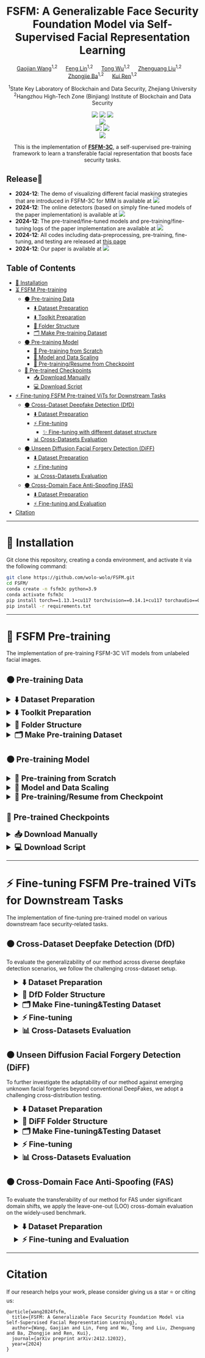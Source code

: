 <div align="center">

# FSFM: A Generalizable Face Security Foundation Model via Self-Supervised Facial Representation Learning


[Gaojian Wang](https://scholar.google.com/citations?user=tpP4cFQAAAAJ&hl=zh-CN&oi=ao)<sup>1,2</sup> &emsp; [Feng Lin](https://flin.group/)<sup>1,2</sup> &emsp; [Tong Wu](https://github.com/Coco-T-T?tab=repositories)<sup>1,2</sup> &emsp;
[Zhenguang Liu](https://scholar.google.com/citations?user=OP2ySB8AAAAJ&hl=zh-CN&oi=ao)<sup>1,2</sup> &emsp; [Zhongjie Ba](https://scholar.google.com/citations?user=dO2kc6kAAAAJ&hl=zh-CN&oi=ao)<sup>1,2</sup> &emsp; [Kui Ren](https://scholar.google.com/citations?user=uuQA_rcAAAAJ&hl=zh-CN&oi=sra)<sup>1,2</sup>  


<sup>1</sup>State Key Laboratory of Blockchain and Data Security, Zhejiang University <br>
<sup>2</sup>Hangzhou High-Tech Zone (Binjiang) Institute of Blockchain and Data Security
</div>

<div align="center">
<a href='https://fsfm-3c.github.io/'><img src='https://img.shields.io/badge/Project-Page-blue'></a>
<a href='https://arxiv.org/abs/2412.12032'><img src='https://img.shields.io/badge/Paper-arXiv-red'></a>
<a href="./LICENSE"> <img src="https://img.shields.io/badge/license-CC%20BY--NC%204.0-97ca00?style=flat-square"> </a> 
</div>
<div align="center">
<a href='https://huggingface.co/Wolowolo/fsfm-3c'><img src='https://img.shields.io/badge/%F0%9F%A4%97%20Hugging%20Face-FSFM_3C Model-brown'></a>
</div>
<div align="center">
<a href='https://huggingface.co/spaces/Wolowolo/FSFM-3C_facial_masking_for_MIM'><img src='https://img.shields.io/badge/%F0%9F%A4%97%20Hugging%20Face-Facial_Masking-orange'></a>
<a href='https://huggingface.co/spaces/Wolowolo/FSFM-deepfake_diffusion_spoof_face_detection'><img src='https://img.shields.io/badge/%F0%9F%A4%97%20Hugging%20Face-Deepfake/AIGC/Spoof Face Detection-orange'></a>
</div>

<div align="center">
<img src='./assets/teaser.gif'>

This is the implementation of **[FSFM-3C](https://fsfm-3c.github.io/)**, a self-supervised pre-training framework to learn a transferable facial representation that boosts face security tasks.
</div>

## Release🎉 
*  **2024-12**: The demo of visualizing different facial masking strategies that are introduced in FSFM-3C for MIM is available at <a href='https://huggingface.co/spaces/Wolowolo/FSFM-3C_facial_masking_for_MIM'><img src='https://img.shields.io/badge/%F0%9F%A4%97%20Hugging%20Face-Facial_Masking-orange'></a>
*  **2024-12**: The online detectors (based on simply fine-tuned models of the paper implementation) is available at <a href='https://huggingface.co/spaces/Wolowolo/FSFM-deepfake_diffusion_spoof_face_detection'><img src='https://img.shields.io/badge/%F0%9F%A4%97%20Hugging%20Face-Deepfake/AIGC/Spoof Face Detection-orange'></a>
*  **2024-12**: The pre-trained/fine-tuned models and pre-training/fine-tuning logs of the paper implementation are available at <a href='https://huggingface.co/Wolowolo/fsfm-3c'><img src='https://img.shields.io/badge/%F0%9F%A4%97%20Hugging%20Face-FSFM_3C Model-brown'></a>
*  **2024-12**: All codes including data-preprocessing, pre-training, fine-tuning, and testing are released at [this page](https://github.com/wolo-wolo/FSFM)
*  **2024-12**: Our paper is available at <a href='https://arxiv.org/abs/2412.12032'><img src='https://img.shields.io/badge/Paper-arXiv-red'></a>

## Table of Contents
  - [🔧 Installation](#installation)
  - [⏳ FSFM Pre-training](#fsfm-pretraining)
    - [⚫ Pre-training Data](#pre-training-data)
      - [⬇️ Dataset Preparation](#pt-dataset-preparation)
      - [⬇️ Toolkit Preparation](#toolkit-preparation)
      - [📁 Folder Structure](#folder-structure)
      - [🗂️ Make Pre-training Dataset](#make-pre-training-dataset)
    - [⚫ Pre-training Model](#pre-training-model)
      - [🔄 Pre-training from Scratch](#pre-training-from-scratch)
      - [🚀 Model and Data Scaling](#model-and-data-scaling)
      - [💾 Pre-training/Resume from Checkpoint](#resume-for-pretraining)
    - [🤗 Pre-trained Checkpoints](#pre-trained-model)
      - [📥 Download Manually](#download-manually)
      - [💻 Download Script](#download-script)
  - [⚡ Fine-tuning FSFM Pre-trained ViTs for Downstream Tasks](#fsfm-finetuning)
    - [⚫ Cross-Dataset Deepfake Detection (DfD)](#dfd)
      - [⬇️ Dataset Preparation](#dfd-dataset-preparation)
      - [⚡ Fine-tuning](#dfd-finetuning)
        - [✨ Fine-tuning with different dataset structure](#finetuning-different-dataset) 
      - [📊 Cross-Datasets Evaluation](#dfd-testing)
    - [⚫ Unseen Diffusion Facial Forgery Detection (DiFF)](#diff)
      - [⬇️ Dataset Preparation](#diff-dataset-preparation)
      - [⚡ Fine-tuning](#diff-finetuning)
      - [📊 Cross-Datasets Evaluation](#diff-testing)
    - [⚫ Cross-Domain Face Anti-Spoofing (FAS)](#fas)
      - [⬇️ Dataset Preparation](#fas-dataset-preparation)
      - [⚡ Fine-tuning and Evaluation](#fas-finetuning)
  - [Citation](#citing-fsfm-3c)

---


# 🔧 Installation 
<a id="installation"></a>
Git clone this repository, creating a conda environment, and activate it via the following command: 
```bash
git clone https://github.com/wolo-wolo/FSFM.git
cd FSFM/
conda create -n fsfm3c python=3.9
conda activate fsfm3c
pip install torch==1.13.1+cu117 torchvision==0.14.1+cu117 torchaudio==0.13.1 --extra-index-url https://download.pytorch.org/whl/cu117 # run this first. (our exp implementation)
pip install -r requirements.txt

```

---

#  🚀 FSFM Pre-training
<a id="fsfm-pretraining"></a>
The implementation of pre-training FSFM-3C ViT models from unlabeled facial images.

<a id="download-script"></a>

## ⚫ Pre-training Data 
<a id="pre-training-data"></a>

<details>
<a id="pt-dataset-preparation"></a>
<summary style="font-size: 20px; font-weight: bold;">⬇️ Dataset Preparation</summary>

>💡 FSFM can be readily pre-trained on various facial (images or videos) datasets and their combinations without annotations, 
learning a general facial representation that transcends specific domains or tasks. Thus, it can benefit from the 
larger scale and greater diversity of unlabeled faces widely available in the open world.

For paper implementation, we have pre-trained our model on the following datasets. Download these datasets optionally and refer to [Folder Structure](#folder-structure).
- [VGGFace2](https://github.com/ox-vgg/vgg_face2) _for main experiments (raw data: images)_  
- [FaceForensics++](https://github.com/ondyari/FaceForensics) _for our ablation studies (raw data: videos)_  
- [YoutubeFace](https://www.cs.tau.ac.il/~wolf/ytfaces/) _for data scaling testing (raw data: frames)_
</details>

<details>
<a id="toolkit-preparation"></a>
<summary style="font-size: 20px; font-weight: bold;">⬇️ Toolkit Preparation</summary>

We use **DLIB** for face detection and the **FACER** toolkit for face parsing. Download the **FACER** toolkits in advance.
- [FACER](https://github.com/FacePerceiver/facer)
```bash
cd /datasets/pretrain/preprocess/tools
git clone https://github.com/FacePerceiver/facer
```
</details>

<details>
<a id="folder-structure"></a>
<summary style="font-size: 20px; font-weight: bold;">📁 Folder Structure</summary>

> You can organize the Folder structure in `/datasets/pretrain/preprocess/config/default.py`

The following is the **default Folder Structure**. The paths in each directory are described in the comments. 
```bash
datasets/
├── data/
│   ├── VGG-Face2/    # VGGFace2
│   │   ├── train/    # download data
│   │   ├── test/    # download data
│   │   └── facial_images/    # facial images (train + test) (automatic creating by pretrain/preprocess/dataset_preprocess.py)
│   │
│   ├── FaceForensics/    # FF++
│   │   ├── dataset/    # download splits
│   │   │   └── splits/
│   │   │       ├── train.json
│   │   │       ├── val.json
│   │   │       └── test.json
│   │   ├── original_sequences/    # download data 
│   │   │   └── youtube/    # real faces (we use c23 version) for pre-training
│   │   │       └── c23/
│   │   ├── manipulated_sequences/    # download data, fake faces for deepfake detection, not used in pre-training
│   │   └── facial_images_split/    # facial images (automatic creating by pretrain/preprocess/dataset_preprocess.py)
│   │
│   └── YoutubeFace/    # YoutubeFace
│       ├── frame_images_DB/    # download data 
│       └── facial_images/    # facial images (automatic creating by pretrain/preprocess/dataset_preprocess.py)
│
├── pretrain/preprocess/
│   ├── config/
│   │   ├── __init__.py
│   │   └── default.py    # define folder structure
│   ├── tools/
│   │   ├── facer/    # download FACER toolkit to here
│   │   └── util.py    # Frame and Face Extraction functions
│   ├── dataset_preprocess.py    # for face extraction from images or videos
│   └── face_parse.py    # for face parsing to make pre-training data
│
└── pretrain_datasets/    # final pre-training data (automatic creating by face_parse.py)
    ├── FaceForensics_youtube/    # FF++_o data for pre-training
    ├── YoutubeFace/    # YoutubeFace (YTF) data for pre-training
    └── VGGFace2/    # VGGFace2 (VF2) data for pre-training
```
</details>

<details>
<a id="make-pre-training-dataset"></a>
<summary style="font-size: 20px; font-weight: bold;">🗂️ Make Pre-training Dataset</summary>
  
<details style="margin-left: 20px;">
<summary style="font-size: 18px; font-weight: bold;">1) 🦱 Face Extraction</summary>
    
We use **DLIB** for face detection with a 30% addition cropping size.  Run `/datasets/pretrain/preprocess_dlib/dataset_preprocess.py` to extract faces from images or videos:
```bash
cd /datasets/pretrain/
python dataset_preprocess.py --dataset [VF2, FF++_o, YTF]
```
The facial images from each dataset:
- **VF2** : ~300W facial images, **VGGFace2**, including the full train and test subsets
- **YTF** : ~60W facial images, **YouTubeFace**, including 3,425 videos from YouTube, already broken to frames
- **FF++_o** : ~10W facial images for 128_frames per video, ~43W for all_frames per video, from the **original YouTube subset** of **FaceForensics++ (FF++) c23 (HQ)** version, 
includes 720 training and 140 validation videos
_(~10W serves for our some ablations due to limited computational resources)_ 
  > You can specific the `FF_compression` and `FF_num_frames ` in `/datasets/pretrain/preprocess/config/default.py`,
  > as an example for preprocessing facial video dataset.

</details>
  
<details style="margin-left: 20px;">
<summary style="font-size: 18px; font-weight: bold;">2) 🧑‍ Face Parsing</summary>

We use the **FACER** toolkit for face parsing.
Cropped faces are resized to 224×224, and parsing maps are saved as .npy files, enabling efficient facial masking during pre-training. 
Run `/datasets/pretrain/preprocess_dlib/face_parse.py` for processing:
```bash
python face_parse.py --dataset [FF++_o, YTF, VF2] 
# or CUDA_VISIBLE_DEVICES=0 python face_parse.py --dataset [FF++_o, YTF, VF2]
```
The resulting `/datasets/pretrain_datasets/` folder structure should finally be:
```
pretrain_datasets/                           
└── specific_dataset
   ├── images (3*224*224 .png)
   ├── parsing_maps (1*224*224 .npy)
   └── vis_parsing_maps (optional for visualization)
```
</details>
</details>

## ⚫ Pre-training Model
<a id="pre-training-model"></a>

<details>
<a id="pre-training-from-scratch"></a>
<summary style="font-size: 20px; font-weight: bold;">🔄 Pre-training from Scratch</summary>

`cd ./fsfm-3c/pretrain/` and run the script `main_pretrain.py` to pre-train the model.

```bash
CUDA_VISIBLE_DEVICES=0,1,2,3 OMP_NUM_THREADS=1 python -m torch.distributed.launch --node_rank=0 --nproc_per_node=4 main_pretrain.py \
    --batch_size 256 \
    --accum_iter 4 \
    --epochs 400 \
    --model fsfm_vit_base_patch16 \
    --input_size 224 \
    --mask_ratio 0.75 \
    --norm_pix_loss \
    --weight_sfr 0.007 \
    --weight_cl 0.1 \
    --cl_loss SimSiam \
    --weight_decay 0.05 \
    --blr 1.5e-4 \
    --warmup_epochs 40 \
    --pretrain_data_path ../../datasets/pretrain_datasets/'{VGG-Face2, YoutubeFace, FaceForensics_youtube/128_frames/c23}'  \
    --output_dir 'path to save pretrained model ckpt and logs}' # default to: /fsfm-3c/pretrain/checkpoint/$USR/experiments_pretrain/$PID$
```

- We use `--accum_iter` to maintain the effective batch size, which is 256 `batch_size` (per gpu) * 1 `nodes` * 4 (gpus per node) * 4 `accum_iter` = 4096.
- `blr` is the base learning rate. The actual `lr` is computed by the [linear scaling rule](https://arxiv.org/abs/1706.02677): `lr` = `blr` * effective batch size / 256.
- Here we use `--norm_pix_loss` as the target for better representation learning. To train a baseline model (e.g., for visualization), use pixel-based construction and turn off `--norm_pix_loss`.
- In `--output_dir`, we save the weights of online network and target network separately to `checkpoint-$epoch$.pth` (**for downstream tasks**) and `checkpoint-te-$epoch$.pth` (for resume pre-training),
and also save the weights with min pre-training loss to `checkpoint-min_pretrain_loss.pth` and `checkpoint-te-min_pretrain_loss.pth`, respectively.
</details>


<details>
<a id="model-and-data-scaling"></a>
<summary style="font-size: 20px; font-weight: bold;">🚀 Model and Data Scaling</summary>

- **Model Scaling.** To pre-train ViT-Small, ViT-Base, ViT-Large, or ViT-Huge, set `--model` to one of:
    ```
    --model [fsfm_vit_small_patch16, fsfm_vit_base_patch16, fsfm_vit_large_patch16, fsfm_vit_huge_patch14 (with --patch_size 14)]
    ```

- **Data Scaling.** 
  - FSFM can be readily pre-trained on various facial image/video datasets (requires real faces only), you can follow [⚫Pre-training Data](#pre-training-data) for preparation. 
  - To pre-train the model on arbitrary combinations of various datasets, just add `--pretrain_data_path` like:
    ```bash
    CUDA_VISIBLE_DEVICES=0,1,2,3 OMP_NUM_THREADS=1 python -m torch.distributed.launch --node_rank=0 --nproc_per_node=4 main_pretrain.py \
        -- (Omit other params...)
        --pretrain_data_path ../../datasets/pretrain_datasets/VGG-Face2 \
        --pretrain_data_path ../../datasets/pretrain_datasets/YoutubeFace \
        --pretrain_data_path ../../datasets/pretrain_datasets/FaceForensics_youtube/128_frames/c23
    ```
</details>

<details>
<a id="resume-for-pretraining"></a>
<summary style="font-size: 20px; font-weight: bold;">💾  Pre-training/Resume from Checkpoint</summary>

- To continue pre-training from pre-trained/model checkpoints:

    ```bash
    CUDA_VISIBLE_DEVICES=0,1,2,3 OMP_NUM_THREADS=1 python -m torch.distributed.launch --node_rank=0 --nproc_per_node=4 main_pretrain.py \
        -- (Omit other params...)
        --resume 'path_to_model_ckpt/checkpoint-$epoch$.pth' \
        --resume_target_network 'path_to_model_ckpt/checkpoint-te-$epoch$.pth' \
    ```
</details>

<a id="pretrained-checkpoints"></a>

## 🤗 Pre-trained Checkpoints
<a id="pre-trained-model"></a>

<details>
<a id="download-manually"></a>
<summary style="font-size: 20px; font-weight: bold;">📥 Download Manually</summary>

We provide the model weights on the <a href='https://huggingface.co/Wolowolo/fsfm-3c'><img src='https://img.shields.io/badge/%F0%9F%A4%97%20Hugging%20Face-FSFM_3C Model-brown'></a>
 and will continuously update them, which can be downloaded from the following links (default placed in `./fsfm-3c/pretrain/checkpoint/pretrained_models/`):

|  Backbone  | Pre-trained data | Epochs |                                                   Online Network 🤗                                                    |                                                      Target Network 🤗                                                       |                                                                                                     Logs 🤗                                                                                                     |                                                            Normalize 🤗                                                            |
|:----------:|:----------------:|:------:|:----------------------------------------------------------------------------------------------------------------------:|:----------------------------------------------------------------------------------------------------------------------------:|:---------------------------------------------------------------------------------------------------------------------------------------------------------------------------------------------------------------:|:----------------------------------------------------------------------------------------------------------------------------------:|
|  ViT-B/16  |   VGG-Face2(~)   |  400   | [checkpoint-400.pth](https://huggingface.co/Wolowolo/fsfm-3c/blob/main/pretrained_models/VF2_ViT-B/checkpoint-400.pth) | [checkpoint-te-400.pth](https://huggingface.co/Wolowolo/fsfm-3c/blob/main/pretrained_models/VF2_ViT-B/checkpoint-te-400.pth) | [log.txt](https://huggingface.co/Wolowolo/fsfm-3c/blob/main/pretrained_models/VF2_ViT-B/log.txt)&[log_detail.txt](https://huggingface.co/Wolowolo/fsfm-3c/blob/main/pretrained_models/VF2_ViT-B/log_detail.txt) | [pretrain_ds_mean_std.txt](https://huggingface.co/Wolowolo/fsfm-3c/blob/main/pretrained_models/VF2_ViT-B/pretrain_ds_mean_std.txt) |
|coming soon | 


> - For Downstream Tasks:
load the ViT weights from the Online Network and apply normalization from Normalize (instead of ImageNet's mean&std).
> - Resuming Weights for Continued Pre-training:
additionally, download the Target Network and refer to [Pre-training/Resume from Checkpoint](#resume-for-pretraining)
> - 💡 Further Improvements:
you can pre-train for more epochs, adopt larger ViTs, and use more faces. Due to computational limitations, we will continue to update models.
</details>

<details>
<a id="download-script"></a>
<summary style="font-size: 20px; font-weight: bold;">💻 Download Script</summary>

The models can be downloaded from huggingface_hub `python /fsfm-3c/pretrain/download_pretrained_weitghts.py`:
```python
from huggingface_hub import hf_hub_download

hf_hub_download(repo_id="Wolowolo/fsfm-3c", filename="pretrained_models/VF2_ViT-B/checkpoint-400.pth", local_dir="./pretrain/checkpoint/VF2_ViT-B", local_dir_use_symlinks=False)
hf_hub_download(repo_id="Wolowolo/fsfm-3c", filename="pretrained_models/VF2_ViT-B/checkpoint-te-400.pth", local_dir="./pretrain/checkpoint/VF2_ViT-B", local_dir_use_symlinks=False)
hf_hub_download(repo_id="Wolowolo/fsfm-3c", filename="pretrained_models/VF2_ViT-B/pretrain_ds_mean_std.txt", local_dir="./pretrain/checkpoint/VF2_ViT-B", local_dir_use_symlinks=False)
```

</details>

---

#  ⚡ Fine-tuning FSFM Pre-trained ViTs for Downstream Tasks
<a id="fsfm-finetuning"></a>
The implementation of fine-tuning pre-trained model on various downstream face security-related tasks.


## ⚫ Cross-Dataset Deepfake Detection (DfD)
<a id="dfd"></a>

To evaluate the generalizability of our method across diverse deepfake detection scenarios, we follow the challenging 
cross-dataset setup. 

<details style="margin-left: 20px;">
<a id="dfd-dataset-preparation"></a>
<summary style="font-size: 20px; font-weight: bold;">⬇️ Dataset Preparation</summary>

For paper implementation, we fine-tune one detector on the FaceForensics++ (FF++, c23/HQ version) 
dataset and test it on unseen datasets: CelebDF-v2 (CDFv2), Deepfake Detection Challenge (DFDC), 
Deepfake Detection Challenge preview (DFDCp), and Wild Deepfake(WDF). 
Download these datasets and refer to [DfD Folder Structure](#dfd-folder-structure).
- [FaceForensics++](https://github.com/ondyari/FaceForensics)
- [Celeb-DF (v1 & v2)](https://github.com/yuezunli/celeb-deepfakeforensics)
- [DeepFake Detection Challenge (Full & Preview)](https://ai.meta.com/datasets/dfdc/)
- [Deepfake in the Wild / Wild Deepfake](https://github.com/OpenTAI/wild-deepfake)
</details>

<details style="margin-left: 20px;">
<a id="dfd-folder-structure"></a>
<summary style="font-size: 20px; font-weight: bold;">📁 DfD Folder Structure</summary>

> You can organize the Folder structure in `/datasets/finetune/preprocess/config/default.py`

The following is the **default Folder Structure** for deepfake detection. The paths in each directory are described in the comments. 
```bash
datasets/
├── data/
│   ├── Celeb-DF-v2/   # Celeb-DF (v2)
│   │   ├── Celeb-real/    # download data
│   │   ├── YouTube-real/    # download data
│   │   ├── Celeb-synthesis/    # download data 
│   │   └── List_of_testing_videos.txt    # download data
│   │
│   ├── DFDC/   # DeepFake Detection Challenge (Full)
│   │   └── test/   # download data
│   │       ├── ori_videos/   
│   │       ├── labels.csv
│   │       └── metadata.json
│   │
│   ├── DFDCP/   # DeepFake Detection Challenge (Preview)
│   │   ├── original_videos/    # download data
│   │   ├── method_A/    # download data
│   │   ├── method_B/    # download data
│   │   └── dataset.json   # download data
│   │
│   ├── deepfake_in_the_wild/   # DeepFake Detection Challenge (Preview)
│   │   ├── real_test/    # download data
│   │   └── fake_test/    # download data
│   │
│   └── FaceForensics/    # FF++
│       ├── dataset/    # download splits
│       │   └── splits/
│       │       ├── train.json
│       │       ├── val.json
│       │       └── test.json
│       ├── original_sequences/    # download data 
│       │   ├── youtube/    # videos of real faces in FF++
│       │   │   └── c23/
│       │   └── actors/
│       │       └── raw/    # videos of real faces in DFD (DeepFakeDetection) datasets
│       ├── manipulated_sequences/    # download data, videos of fake faces in FF++
│       │   ├── DeepFakes/
│       │   │   └── c23/
│       │   ├── Face2Face/
│       │   │   └── c23/
│       │   ├── FaceSwap/
│       │   │   └── c23/
│       │   ├── NeuralTextures/
│       │   │   └── c23/
│       │   └── DeepFakeDetection/    # videos of fake faces in DFD (DeepFakeDetection) datasets
│       │   │   └── raw/
│       └── facial_images_split/    # facial images (automatic creating by finetune/preprocess/dataset_preprocess.py)
│    
├── finetune/preprocess/
│   ├── config/
│   │   ├── __init__.py
│   │   └── default.py    # define folder structure
│   ├── tools/
│   │   └── util.py     # Frame and Face Extraction functions
│   └── dataset_preprocess.py    # to construct fine-tuning data (including train/val/test/) for DfD and DiFF tasks
│ 
└── finetune_datasets/    # final fine-tuning data (automatic creating by dataset_preprocess.py)
    └── deepfakes_detection/  #  data for DfD fine-tuning (automatic creating by finetune/preprocess/dataset_preprocess.py)
        ├── Celeb-DF-v2/           
        ├── deepfake_in_the_wild/
        ├── DFDC/
        ├── DFDCP/
        └── FaceForensics/ 
```
</details>

<details style="margin-left: 20px;">
<summary style="font-size: 20px; font-weight: bold;">🗂️ Make Fine-tuning&Testing Dataset</summary>

We use DLIB for face detection with a 30% addition cropping size. Run `/datasets/finetune/preprocess/dataset_preprocess.py` to make train/val/test datasets 
for our downstream deepfakes detection task.

```bash
cd /datasets/finetune/preprocess

python dataset_preprocess.py --dataset FF++_all    # extracting faces from videos and making FF++ train/val/ sets 
# This would yield DS_FF++_all_cls/ dataset for our DfD model fine-tuning, placed in following folder:
# finetune_datasets/
# └── deepfakes_detection/                           
#     └── FaceForensics
#         └── $num$_frames/    # default $num$ is 32
#             └── DS_FF++_all_cls/
#                 └── $compression$/    # default $compression$ is c23 (there are three version in FF++/DFD: raw/c40/c23)
#                     ├── train/
#                     ├── val/
#                     └── test/ 

python dataset_preprocess.py --dataset [CelebDFv2, DFDC, DFDC_P, WildDeepfake, CelebDF, DFD]   # extracting faces and making test sets
# This would yield testing set for our cross-dataset DfD evaluation. placed in following folder:
# finetune_datasets/
# └── deepfakes_detection/                           
#     ├── [Celeb-DF-v2/DFDC/DFDCP]    # only facial images of test set 
#     │   └── $num$_frames/    # default $num$ is 32
#     │       └── test/
#     │    
#     └── deepfake_in_the_wild    # already provides facial images, use its test set directly
#         └── test/

# construct the FF++_DeepFakes(c23) subset for our another <unseen DiFF (Diffusion face forgery detection) task> or optional <cross-manipulation exps in FF++>.
python dataset_preprocess.py --dataset FF++_each    # extracting faces from videos and making FF++ train/val/ sets for four manipulations
# This would yield DS_FF++_each_cls/ dataset (we only use its DeepFakes subset for our DiFF task), placed in the following folder:
# finetune_datasets/
# └── deepfakes_detection/                           
#     └── FaceForensics
#         └── $num$_frames/    # default $num$ is 32
#             └── DS_FF++_each_cls/
#                 └── $compression$/    # default $compression$ is c23 (there are three version in FF++/DFD: raw/c40/c23)
#                     ├── DeepFakes/  ── train/val/test/ 
#                     ├── Face2Face/ ── train/val/test/ 
#                     ├── FaceSwap/ ── train/val/test/ 
#                     └── NeuralTextures/ ── train/val/test/ 
```

> - Pre-processing settings (num of extracting frames, compression version, etc) are specified in `/datasets/finetune/preprocess/config/default.py`. 
> - You can include other datasets by following `/datasets/finetune/preprocess/dataset_preprocess.py` and `datasets/finetune/preprocess/config/default.py`
</details>

<details style="margin-left: 20px;">
<a id="dfd-finetuning"></a>
<summary style="font-size: 20px; font-weight: bold;">⚡ Fine-tuning</summary>

`cd ./fsfm-3c/finuetune/cross_dataset_DfD/` and run the script `main_finetune_DfD.py` to fine-tune the model:
```bash
CUDA_VISIBLE_DEVICES=0,1 OMP_NUM_THREADS=1 python -m torch.distributed.launch --node_rank=0 --nproc_per_node=2 main_finetune_DfD.py \
    --accum_iter 1 \
    --apply_simple_augment \
    --batch_size 32 \
    --nb_classes 2 \
    --model vit_base_patch16 \
    --epochs 10 \
    --blr 2.5e-4 \
    --layer_decay 0.65 \
    --weight_decay 0.05 \
    --drop_path 0.1 \
    --reprob 0.25 \
    --mixup 0.8 \
    --cutmix 1.0 \
    --dist_eval \
    --finetune 'path to pre-trained model ckpt $model pre-trained on VF2$' \
    --finetune_data_path 'data path for fine-tuning $path to FF++_c23$' \
    --output_dir 'path to save finetuned model ckpt and logs'  # default to ./checkpoint/$USR/experiments_finetune/$PID$
```
> 
> 📜Paper Implementation: the [$🖲️script$](https://huggingface.co/Wolowolo/fsfm-3c/blob/main/finetuned_models/FF%2B%2B_c23_32frames/README.md) for fine-tuning, 
> fine-tuned checkpoint, and logs are available at [🤗here](https://huggingface.co/Wolowolo/fsfm-3c/tree/main/finetuned_models/FF%2B%2B_c23_32frames) \
> 🧩 Most settings adhere to the [MAE](https://github.com/facebookresearch/mae/blob/main/FINETUNE.md) finetuning recipe. 
> Except for adapting from ImageNet to the DfD task, we did not make much effort to adjust the hyper-parameters.
- `--finetune`: ckpt of (FSFM) pre-trained ViT models. Get our pre-trained checkpoints from [Pre-trained Checkpoints](#pretrained-checkpoints) or download [🤗here](https://huggingface.co/Wolowolo/fsfm-3c/tree/main/pretrained_models/VF2_ViT-B)
- Here the effective batch size is 32 `batch_size` (per gpu) * 1 `nodes` * 2 (gpus per node)  = 64.
- `blr` is the base learning rate. The actual `lr` is computed by the [linear scaling rule](https://arxiv.org/abs/1706.02677): `lr` = `blr` * effective batch size / 256.
- The DfD fine-tuning hyper-parameters slightly differ from the default MAE baseline for ImageNet classification.
- Fine-tuning/Training time is ~1h for 10 epochs in 2 A6000 GPUs. (~6250MiB Memory-Usage per GPU)

<details style="margin-left: 20px;">
<a id="finetuning-different-dataset"></a>
<summary style="font-size: 20px; font-weight: bold;">✨ Fine-tuning with different dataset structure</summary>

- `--finetune_data_path` folder structure should be:
     ```
    --finetune_data_path/ \
      ├── train/ \
      │   ├── class-1/ (e.g., real) \
      │   └── class-2/ (e.g., fake) \
      └── val/ \
          ├── class-1/ (e.g., real) \
          └── class-2/ (e.g., fake) \
     ```
  To fine-tune/train the model on arbitrary combinations of various datasets, just add `--finetune_data_path` like:
  ```bash
      CUDA_VISIBLE_DEVICES=0,1 OMP_NUM_THREADS=1 python -m torch.distributed.launch --node_rank=0 --nproc_per_node=2 main_finetune_DfD.py \
      -- (Omit other params...)
      --finetune_data_path ../../datasets/finetune_datasets/finetune_data_path_1 \
      --finetune_data_path ../../datasets/finetune_datasets/finetune_data_path_2 \
      --finetune_data_path ../../datasets/finetune_datasets/finetune_data_path_3
  ```
  
- To create dataloader from the **label-split file** like (`train.txt, val.txt`), **replace** `--finetune_data_path` with the following args:
     ```bash
      CUDA_VISIBLE_DEVICES=0,1 OMP_NUM_THREADS=1 python -m torch.distributed.launch --node_rank=0 --nproc_per_node=2 main_finetune_DfD.py \
          --(Omit other params...)
          --finetune_data_path [] \    # do not provide this arg !!！
          --train_split {train.txt} \    # path to the train label file
          --val_split {val.txt} \    # path to the val label file
          --dataset_abs_path abs_path or do not provide this arg \    # see below
          --delimiter_in_spilt ' ' \    # see below
     ```
    - where `--train_split/--val_split` provides `image_path label` pairs.
    - `--dataset_abs_path` : If the `--train_split/--val_split` provides the relative path to the image, this is the prefix path to form the full path; 
    If the splits already provide the absolute path, do not provide this arg.
    - `--delimiter_in_spilt` : The delimiter used to split the image_path and label in the `--train_split/--val_split`, 
     set `' '` for `image_path label`; set  `','` for `image_path,label`; set  `', '` for `image_path, label`. 
    
</details>

</details>

<details style="margin-left: 20px;">
<a id="dfd-testing"></a>
<summary style="font-size: 20px; font-weight: bold;">📊 Cross-Datasets Evaluation</summary>

`cd ./fsfm-3c/finuetune/cross_dataset_DfD/` and run the script `main_test_DfD.py` to calculate testing results:
```bash
CUDA_VISIBLE_DEVICES=0 OMP_NUM_THREADS=1 python -m torch.distributed.launch --nproc_per_node=1 main_test_DfD.py \
    --eval \
    --apply_simple_augment \
    --model vit_base_patch16 \
    --nb_classes 2 \
    --batch_size 320 \
    --resume 'path to fine-tuned model ckpt $model fine-tuned on FF++_c23$' \
    --output_dir 'path to save test results' # default to ./checkpoint/$USR/experiments_test/from_{FT_folder_name}/$PID$
```
> 📜Paper Implementation: the [$🖲️script$](https://huggingface.co/Wolowolo/fsfm-3c/blob/main/finetuned_models/FF%2B%2B_c23_32frames/experiments_test/README.md) 
> and [🖲️test_results](https://huggingface.co/Wolowolo/fsfm-3c/blob/main/finetuned_models/FF%2B%2B_c23_32frames/experiments_test/test_results.txt) 
> for testing cross-dataset DfD.
- The path to all test sets is placed in the `main_test_DfD.py`, modify it freely and follow the folder structure 
(provide the parent path of `test` sub-folder to dict variance `$cross_dataset_test_path$`).

- To create a test dataloader from the labels file, append the following args:
  ```bash
  CUDA_VISIBLE_DEVICES=0 OMP_NUM_THREADS=1 python -m torch.distributed.launch --nproc_per_node=1 main_test_DfD.py \
        --(Omit other params...)
        --test_split 'test.txt' \
        --dataset_abs_path 'absolute path to test data'
  ```
</details>


## ⚫ Unseen Diffusion Facial Forgery Detection (DiFF)
<a id="diff"></a>
To further investigate the adaptability of our method against emerging unknown facial forgeries beyond conventional DeepFakes, 
we adopt a challenging cross-distribution testing. 

<details style="margin-left: 20px;">
<a id="diff-dataset-preparation"></a>
<summary style="font-size: 20px; font-weight: bold;">⬇️ Dataset Preparation</summary>

We train only on the FF++_DeepFakes(c23) subset and test on the DiFF datasets. 
The DiFF contains high-quality face images synthesized by SOTA diffusion models across four sub-sets: 
T2I (Text-to-Image), I2I (Image-to-Image), FS (Face Swapping), and FE (Face Editing). 
This evaluation is more challenging than typical DfD, as both the unseen manipulations and generative models 
are significantly different. Download these datasets and refer to [DiFF Folder Structure](#diff-folder-structure).

- [FaceForensics++](https://github.com/ondyari/FaceForensics) (Deepfakes and original subsets for training/fine-tuning)
- [DiFF](https://github.com/xaCheng1996/DiFF) (val/test data of all four subsets)
</details>

<details style="margin-left: 20px;">
<a id="diff-folder-structure"></a>
<summary style="font-size: 20px; font-weight: bold;">📁 DiFF Folder Structure</summary>

The following is the **default Folder Structure** for unseen DiFF detection. The paths in each directory are described in the comments. 
```bash
datasets/
├── data/
│   ├── DiFF/
│   │   ├── DiFF_real/    # download data
│   │   │   ├── train/
│   │   │   ├── val/
│   │   │   └── test/
│   │   ├── val/    # download data (fake)
│   │   │   ├── FE
│   │   │   ├── FS
│   │   │   ├── I2I
│   │   │   └── T2I
│   │   └── test/    # download data (fake)
│   │       ├── FE
│   │       ├── FS
│   │       ├── I2I
│   │       └── T2I
│   │
│   └── FaceForensics/    # FF++
│       ├── dataset/    # download splits
│       │   └── splits/
│       │       ├── train.json
│       │       ├── val.json
│       │       └── test.json
│       ├── original_sequences/    # download data 
│       │   └── youtube/    # videos of real faces in FF++ 
│       │      └── c23/
│       ├── manipulated_sequences/    # download data, videos of fake faces in FF++
│       │   └── DeepFakes/
│       │       └── c23/
│       └── facial_images_split/    # facial images (automatic creating by finetune/preprocess/dataset_preprocess.py)
│    
├── finetune/preprocess/
│   ├── config/
│   │   ├── __init__.py
│   │   └── default.py    # define folder structure
│   ├── tools/
│   │   └── util.py     # Frame and Face Extraction functions
│   └── dataset_preprocess.py    # to construct fine-tuning data (including train/val/test/) for DfD and DiFF tasks
│ 
└── finetune_datasets/    # final fine-tuning data 
    ├── deepfakes_detection/  
    │   └── FaceForensics/   # training data for DiFF (automatic creating by finetune/preprocess/dataset_preprocess.py)
    │                
    └── diffusion_facial_forgery_detection
        └── DiFF/    # val/testing data for DiFF (automatic creating by finetune/preprocess/dataset_preprocess.py)
```
> You can organize the Folder structure in `/datasets/finetune/preprocess/config/default.py`
</details>

<details style="margin-left: 20px;">
<summary style="font-size: 20px; font-weight: bold;">🗂️ Make Fine-tuning&Testing Dataset</summary>

We use DLIB for face detection with a 30% addition cropping size. Run `/datasets/finetune/preprocess/dataset_preprocess.py` to make train/val/test datasets 
for our downstream unseen diffusion facial forgery detection task.

```bash
cd /datasets/finetune/preprocess
python dataset_preprocess.py --dataset FF++_each    # extracting faces from videos and making FF++ train/val/ sets for four manipulations
# This would yield DS_FF++_each_cls/ dataset (we only use its DeepFakes subset for DiFF task), placed in the following folder:
# finetune_datasets/
# └── deepfakes_detection/                           
#     └── FaceForensics
#         └── $num$_frames/    # default $num$ is 32
#             └── DS_FF++_each_cls/
#                 └── $compression$/    # default $compression$ is c23 (there are three version in FF++/DFD: raw/c40/c23)
#                     ├── DeepFakes/    
#                     │   ├── train/    # for fine-tuning/training 
#                     │   ├── val/
#                     │   └── test/
#                     ├── Face2Face/ 
#                     ├── FaceSwap/
#                     └── NeuralTextures/

python dataset_preprocess.py --dataset DiFF    # extracting faces from DiFF val/test/ sets for four subsets
# This would yield four val/test subsets for our unseen DiFF evaluations, placed in the following folder:
# finetune_datasets/
# └── diffusion_facial_forgery_detection/                           
#     └── DiFF
#         ├── val_subsets/ 
#         │   ├── FE/  ── val/ ── [DiFF_real/, fake/]
#         │   ├── FS/  ── val/ ── [DiFF_real/, fake/]
#         │   ├── I2I/ ── val/ ── [DiFF_real/, fake/]
#         │   └── T2I/ ── val/ ── [DiFF_real/, fake/]
#         │  
#         └── test_subsets/
#             ├── FE/  ── test/ ── [DiFF_real/, fake/]
#             ├── FS/  ── test/ ── [DiFF_real/, fake/]
#             ├── I2I/ ── test/ ── [DiFF_real/, fake/]
#             └── T2I/ ── test/ ── [DiFF_real/, fake/]
```
- 
</details>

<details style="margin-left: 20px;">
<a id="diff-finetuning"></a>
<summary style="font-size: 20px; font-weight: bold;">⚡ Fine-tuning</summary>

`cd ./fsfm-3c/finuetune/cross_dataset_unseen_DiFF/` and run the script `main_finetune_DiFF.py` to fine-tune the model:
```bash
CUDA_VISIBLE_DEVICES=0 OMP_NUM_THREADS=1 python -m torch.distributed.launch --node_rank=0 --nproc_per_node=1 main_finetune_DiFF.py \
    --accum_iter 1 \
    --normalize_from_IMN \
    --apply_simple_augment \
    --batch_size 256 \
    --nb_classes 2 \
    --model vit_base_patch16 \
    --epochs 50 \
    --blr 5e-4 \
    --layer_decay 0.65 \
    --weight_decay 0.05 \
    --drop_path 0.1 \
    --reprob 0.25 \
    --mixup 0.8 \
    --cutmix 1.0 \
    --dist_eval \
    --finetune 'path to pre-trained model ckpt $model pre-trained on FF++_o_c23$' \
    --data_path 'data path for fine-tuning $path to FF++_DF_c23$' \
    --val_data_path 'data path for fine-tuning $path to DiFF_val_subsets$' \
    --output_dir 'path to save finetuned model ckpt and logs' # default to ./checkpoint/$USR/experiments_finetune/$PID$
```
> 📜Paper Implementation: the [$🖲️script$](https://huggingface.co/Wolowolo/fsfm-3c/blob/main/finetuned_models/FF%2B%2B_DF_c23_32frames/README.md) for fine-tuning, 
> fine-tuned checkpoints, and logs are available at [🤗here](https://huggingface.co/Wolowolo/fsfm-3c/tree/main/finetuned_models/FF%2B%2B_DF_c23_32frames). \
> 🧩 Most codes in `/fsfm-3c/finuetune/cross_dataset_unseen_DiFF/` are inherited from `cross_dataset_DfD/` and tailored for this specific DiFF evaluation.  \
> ✨ We recommend building on the `cross_dataset_DfD/` to expand your works.   
- `--finetune`: ckpt of (FSFM) pre-trained ViT models. Get our pre-trained checkpoints from [🤗here](https://huggingface.co/Wolowolo/fsfm-3c/tree/main/pretrained_models/FF%2B%2B_o_c23_ViT-B),
which was only pre-trained on FF++_o (c23, all_frames from train/val split), follow our statement.
</details>

<details style="margin-left: 20px;">
<a id="diff-testng"></a>
<summary style="font-size: 20px; font-weight: bold;">📊 Cross-Datasets Evaluation</summary>

`cd ./fsfm-3c/finuetune/cross_dataset_unseen_DiFF/` and run the script `main_test_DiFF.py` to calculate testing results:
```bash
CUDA_VISIBLE_DEVICES=0 OMP_NUM_THREADS=2 python -m torch.distributed.launch --nproc_per_node=1 main_test_DiFF.py \
    --normalize_from_IMN \
    --apply_simple_augment \
    --eval \
    --model vit_base_patch16 \
    --nb_classes 2 \
    --batch_size 320 \
    --resume 'path to fine-tuned model ckpt $model fine-tuned on FF++_DF_c23$' \
    --output_dir 'path to save test results' # default to ./checkpoint/$USR/experiments_test/from_{FT_folder_name}/$PID$
```
> 📜Paper Implementation: the [$🖲️script$](https://huggingface.co/Wolowolo/fsfm-3c/blob/main/finetuned_models/FF%2B%2B_DF_c23_32frames/experiments_test/README.md) 
> and [🖲️test_results](https://huggingface.co/Wolowolo/fsfm-3c/blob/main/finetuned_models/FF%2B%2B_DF_c23_32frames/experiments_test/test_results.txt) 
> for testing cross-dataset DiFF.
</details>


## ⚫ Cross-Domain Face Anti-Spoofing (FAS)
<a id="fas"></a>
To evaluate the transferability of our method for FAS under significant domain shifts, we apply the leave-one-out (LOO) cross-domain evaluation on the widely-used benchmark.

<details style="margin-left: 20px;">
<a id="fas-dataset-preparation"></a>
<summary style="font-size: 20px; font-weight: bold;">⬇️ Dataset Preparation</summary>

For downstream 0-shot cross-domain FAS task, we directly follow Protocol 1 (MCIO) 
in [few_shot_fas](https://github.com/hhsinping/few_shot_fas) to prepare and preprocess data.
- Put the prepared datasets `data/` to our **default Folder Structure**, as follows:
  ```bash
  datasets/
  └── finetune_datasets/    # final fine-tuning data 
      └── face_anti_spoofing/  
         └── data/     # the prepared datasets from few_shot_fas 
              ├── MCIO/   # we use this set(Protocol 1)
              │   ├── frame/
              │   │   ├── casia/
              │   │   │    ├── train/ ── [real/, fake/]
              │   │   │    └── test/  ── [real/, fake/]
              │   │   ├── celeb/
              │   │   │    ├── train/ ── [real/, fake/]
              │   │   │    └── test/  ── [real/, fake/]
              │   │   ├── msu/
              │   │   │    ├── train/ ── [real/, fake/]
              │   │   │    └── test/  ── [real/, fake/]
              │   │   ├── oulu/
              │   │   │    ├── train/ ── [real/, fake/]
              │   │   │    └── test/  ── [real/, fake/]
              │   │   └── replay/
              │   │        ├── train/ ── [real/, fake/]
              │   │        └── test/  ── [real/, fake/]
              │   └── txt/
              │       └── [casia_fake_shot.txt, casia_fake_test.txt, ...]
              │
              └── WCS/
  ```
</details>

<details style="margin-left: 20px;">
<a id="fas-finetuning"></a>
<summary style="font-size: 20px; font-weight: bold;">⚡ Fine-tuning and Evaluation</summary>

`cd ./fsfm-3c/finuetune/cross_domain_FAS/` and run the script `train_vit.py` to fine-tune and evaluate the model:
```bash
python train_vit.py \
    --pt_model 'path to pre-trained model ckpt $model pre-trained on VF2$' \
    --op_dir 'path to save finetuned model ckpt and logs'  \
    --report_logger_path 'path to save performance.csv of evaluation' \
    --config M  # choose from [M, C, I, O] for Protocol 1 
```
> 📜Paper Implementation: the [$🖲️script$](https://huggingface.co/Wolowolo/fsfm-3c/blob/main/finetuned_models/MCIO_protocol/README.md) for fine-tuning, 
> fine-tuned checkpoint, logs，and evaluations are available at [🤗here](https://huggingface.co/Wolowolo/fsfm-3c/tree/main/finetuned_models/MCIO_protocol) \
> 🧩 Code for this downstream task is built on the [few_shot_fas](https://github.com/hhsinping/few_shot_fas), you could try more experiments on other protocols or scenarios freely.
- `--finetune`: ckpt of (FSFM) pre-trained ViT models. Get our pre-trained checkpoints from [Pre-trained Checkpoints](#pretrained-checkpoints) or download [🤗here](https://huggingface.co/Wolowolo/fsfm-3c/tree/main/pretrained_models/VF2_ViT-B)
- The data and label path is specified in the `sample_frames` function of `cross_domain_FAS/utils/utils.py`
</details>

---

# Citation
<a id="citation"></a>

If our research helps your work, please consider giving us a star ⭐ or citing us:
```
@article{wang2024fsfm,
  title={FSFM: A Generalizable Face Security Foundation Model via Self-Supervised Facial Representation Learning},
  author={Wang, Gaojian and Lin, Feng and Wu, Tong and Liu, Zhenguang and Ba, Zhongjie and Ren, Kui},
  journal={arXiv preprint arXiv:2412.12032},
  year={2024}
}
```
